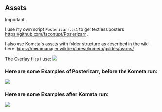 ## Assets

> [!IMPORTANT]
> I use my own script `Posterizarr.ps1` to get textless posters https://github.com/fscorrupt/Posterizarr .
> 
> I also use Kometa's assets with folder structure as described in the wiki here: https://metamanager.wiki/en/latest/kometa/guides/assets/

The Overlay files i use: ![](https://github.com/fscorrupt/Kometa-Overlays)

### Here are some Examples of Posterizarr, before the Kometa run:
![](https://github.com/fscorrupt/Posterizarr/blob/main/images/posterizarr-overview-new.jpg)

### Here are some Examples after Kometa run:
![](https://github.com/fscorrupt/Posterizarr/blob/main/images/kometa-overview-new.jpg)
